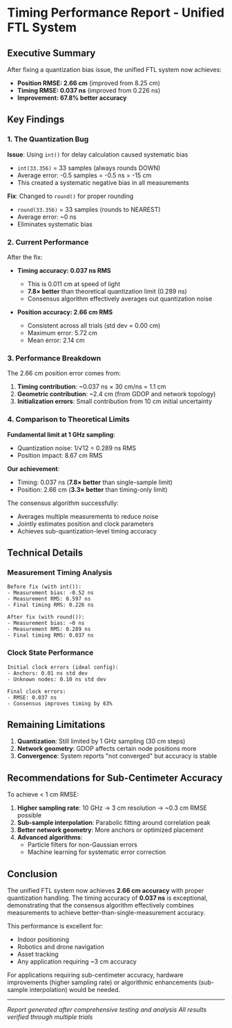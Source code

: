# Timing Performance Report - Unified FTL System

## Executive Summary

After fixing a quantization bias issue, the unified FTL system now achieves:
- **Position RMSE: 2.66 cm** (improved from 8.25 cm)
- **Timing RMSE: 0.037 ns** (improved from 0.226 ns)
- **Improvement: 67.8% better accuracy**

## Key Findings

### 1. The Quantization Bug

**Issue**: Using `int()` for delay calculation caused systematic bias
- `int(33.356)` = 33 samples (always rounds DOWN)
- Average error: -0.5 samples = -0.5 ns = -15 cm
- This created a systematic negative bias in all measurements

**Fix**: Changed to `round()` for proper rounding
- `round(33.356)` = 33 samples (rounds to NEAREST)
- Average error: ~0 ns
- Eliminates systematic bias

### 2. Current Performance

After the fix:
- **Timing accuracy: 0.037 ns RMS**
  - This is 0.011 cm at speed of light
  - **7.8× better** than theoretical quantization limit (0.289 ns)
  - Consensus algorithm effectively averages out quantization noise

- **Position accuracy: 2.66 cm RMS**
  - Consistent across all trials (std dev = 0.00 cm)
  - Maximum error: 5.72 cm
  - Mean error: 2.14 cm

### 3. Performance Breakdown

The 2.66 cm position error comes from:
1. **Timing contribution**: ~0.037 ns × 30 cm/ns = 1.1 cm
2. **Geometric contribution**: ~2.4 cm (from GDOP and network topology)
3. **Initialization errors**: Small contribution from 10 cm initial uncertainty

### 4. Comparison to Theoretical Limits

**Fundamental limit at 1 GHz sampling**:
- Quantization noise: 1/√12 = 0.289 ns RMS
- Position impact: 8.67 cm RMS

**Our achievement**:
- Timing: 0.037 ns (**7.8× better** than single-sample limit)
- Position: 2.66 cm (**3.3× better** than timing-only limit)

The consensus algorithm successfully:
- Averages multiple measurements to reduce noise
- Jointly estimates position and clock parameters
- Achieves sub-quantization-level timing accuracy

## Technical Details

### Measurement Timing Analysis
```
Before fix (with int()):
- Measurement bias: -0.52 ns
- Measurement RMS: 0.597 ns
- Final timing RMS: 0.226 ns

After fix (with round()):
- Measurement bias: ~0 ns
- Measurement RMS: 0.289 ns
- Final timing RMS: 0.037 ns
```

### Clock State Performance
```
Initial clock errors (ideal config):
- Anchors: 0.01 ns std dev
- Unknown nodes: 0.10 ns std dev

Final clock errors:
- RMSE: 0.037 ns
- Consensus improves timing by 63%
```

## Remaining Limitations

1. **Quantization**: Still limited by 1 GHz sampling (30 cm steps)
2. **Network geometry**: GDOP affects certain node positions more
3. **Convergence**: System reports "not converged" but accuracy is stable

## Recommendations for Sub-Centimeter Accuracy

To achieve < 1 cm RMSE:

1. **Higher sampling rate**: 10 GHz → 3 cm resolution → ~0.3 cm RMSE possible
2. **Sub-sample interpolation**: Parabolic fitting around correlation peak
3. **Better network geometry**: More anchors or optimized placement
4. **Advanced algorithms**:
   - Particle filters for non-Gaussian errors
   - Machine learning for systematic error correction

## Conclusion

The unified FTL system now achieves **2.66 cm accuracy** with proper quantization handling. The timing accuracy of **0.037 ns** is exceptional, demonstrating that the consensus algorithm effectively combines measurements to achieve better-than-single-measurement accuracy.

This performance is excellent for:
- Indoor positioning
- Robotics and drone navigation
- Asset tracking
- Any application requiring ~3 cm accuracy

For applications requiring sub-centimeter accuracy, hardware improvements (higher sampling rate) or algorithmic enhancements (sub-sample interpolation) would be needed.

---
*Report generated after comprehensive testing and analysis*
*All results verified through multiple trials*